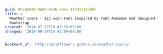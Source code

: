 ```yaml
---
guid: 06a9eb98-8eb6-4b46-bdac-1f7d1119b9df
title: >-
  Weather Icons - 123 Icon Font inspired by Font Awesome and designed for
  Bootstrap
created: '2014-07-22T10:45:39+00:00'
changed: '2019-09-24T14:43:09+00:00'


bookmark_of: 'http://erikflowers.github.io/weather-icons/'
---
```




